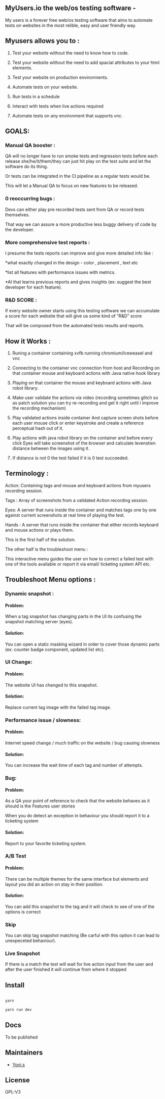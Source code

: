 ## MyUsers.io the web/os testing software -

My users is a forever free web/os testing software that aims to automate tests on websites in the most relible, easy and user friendly way.

  
  

## Myusers allows you to :

  

1. Test your website without the need to know how to code.

2. Test your website without the need to add spacial attributes to your html elements.

3. Test your website on production environments.

4. Automate tests on your website.

5. Run tests in a schedule

6. Interact with tests when live actions required

7. Automate tests on any environment that supports vnc.

  

## GOALS:

  

### Manual QA booster :

QA will no longer have to run smoke tests and regression tests before each release she/he/it/them/they can just hit play on the test suite and let the software do its thing.

Or tests can be integrated in the CI pipeline as a regular tests would be.

This will let a Manual QA to focus on new features to be released.

  
  

### 0 reoccurring bugs :

Devs can either play pre recorded tests sent from QA or record tests themselves.

That way we can assure a more productive less buggy delivery of code by the developer.

  

### More comprehensive test reports :

I presume the tests reports can improve and give more detailed info like :

*what exactly changed in the design - color , placement , text etc

*list all features with performance issues with metrics.

*AI that learns previous reports and gives insights (ex: suggest the best developer for each feature).

  

### R&D SCORE :

If every website owner starts using this testing software we can accumulate a score for each website that will give us some kind of “R&D” score

That will be composed from the automated tests results and reports.

  
  

## How it Works :

  

1. Runing a container containing xvfb running chromium/Iceweasel and vnc

2. Connecting to the container vnc connection from host and Recording on that container mouse and keyboard actions with Java native hook library

3. Playing on that container the mouse and keyboard actions with Java robot library.

4. Make user validate the actions via video (recording sometimes glitch so as patch solution you can try re-recording and get it right until i improve the recording mechanism)

5. Play validated actions inside container And capture screen shots before each user mouse click or enter keystroke and create a reference perceptual hash out of it.

6. Play actions with java robot library on the container and before every click Eyes will take screenshot of the browser and calculate levenstien distance between the images using it.

7. If distance is not 0 the test failed if it is 0 test succeeded.

  

## Terminology :

Action: Containing tags and mouse and keyboard actions from myusers recording session.

Tags : Array of screenshots from a validated Action recording session.

Eyes: A server that runs inside the container and matches tags one by one against current screenshots at real time of playing the test.

Hands : A server that runs inside the container that either records keyboard and mouse actions or plays them.

  
  

This is the first half of the solution.

  

The other half is the troubleshoot menu :

  

This interactive menu guides the user on how to correct a failed test with one of the tools available or report it via email/ ticketing system API etc.

  

## Troubleshoot Menu options :

  

### Dynamic snapshot :

#### Problem:

When a tag snapshot has changing parts in the UI its confusing the snapshot matching server (eyes).

#### Solution:

You can open a static masking wizard in order to cover those dynamic parts (ex: counter badge component, updated list etc).

### UI Change:

#### Problem:

The website UI has changed to this snapshot.

#### Solution:

Replace current tag image with the failed tag image.

  

### Performance issue / slowness:

#### Problem:

Internet speed change / much traffic on the website / bug causing slowness

#### Solution:

You can increase the wait time of each tag and number of attempts.

  

### Bug:

#### Problem:

As a QA your point of reference to check that the website behaves as it should is the Features user stories

When you do detect an exception in behaviour you should report it to a ticketing system

#### Solution:

Report to your favorite ticketing system.

  

### A/B Test

#### Problem: 
There can be multiple themes for the same interface but elements and layout you did an action on stay in their position.

#### Solution:
 You can add this snapshot to the tag and it will check to see of one of the options is correct

### Skip

You can skip tag snapshot matching (Be carful with this option it can lead to unexpeceted behaviour).

  

### Live Snapshot

If there is a match the test will wait for live action input from the user and after the user finished it will continue from where it stopped

  
  

## Install

  

```bash

yarn

yarn run dev

```

## Docs

  

To be published

  

## Maintainers

  

- [Yoni.s](https://github.com/yonischeyer1)

  

## License

  

GPL-V3